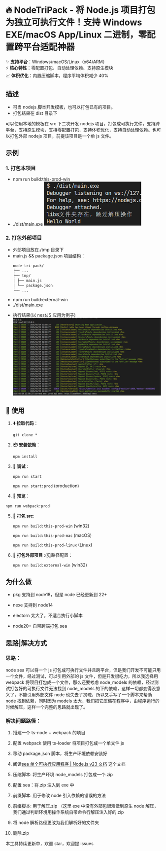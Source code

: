 # 🔥 NodeTriPack - 将 Node.js 项目打包为独立可执行文件！支持 Windows EXE/macOS App/Linux 二进制，零配置跨平台适配神器

✨ **支持平台**：Windows/macOS/Linux（x64/ARM）  
⚡ **核心特性**：零配置打包、自动处理依赖、支持原生模块  
📈 **体积优化**：内置压缩脚本，程序平均体积减少 40%

## 描述

-   可当 nodejs 脚本开发模板，也可以打包已有的项目。
-   打包结果在 dist 目录下

可以使用本地的模板在 src 下二次开发 nodejs 项目，打包成可执行文件，支持跨平台，支持原生模块，支持零配置打包，支持体积优化，支持自动处理依赖。也可以打包外部 nodejs 项目，前提该项目是一个单 js 文件。

## 示例

### 1. 打包本项目

-   npm run build:this-prod-win
-   ./dist/main.exe
    ![alt text](./docs/images/image.png)

### 2. 打包外部项目

-   外部项目放在./tmp 目录下
-   main.js && package.json 项目结构：
    ```plaintext
    node-tri-pack/
    ├── ...
    ├── tmp/
    │ ├── main.js
    │ └── package.json
    └── ...
    ```
-   npm run build:external-win
-   ./dist/main.exe

*   执行结果(以 nestJS 应用为例子)
    ![alt text](./docs/images/image-1.png)

## 🔧 使用

1. **⬇️ 拉取代码**：

    `git clone *`

2. **📦 安装依赖**：

    `npm install`

3. **🐞 调试**：

    `npm run start`

    `npm run start:prod` (production)

4. **👀 预览**：

`npm run webpack:prod`

5. **🚀 打包 src**:

    `npm run build:this-prod-win` (win32)

    `npm run build:this-prod-mac` (macOS)

    `npm run build:this-prod-linux` (Linux)

6. **🚀 打包外部项目** :(见路径配置：

    `npm run build:external-win` (win32)

## 为什么做

-   pkg 支持到 node18，但是 node 已经更新到 22+

-   nexe 支持到 node14

-   electorn 太大了，不适合执行小脚本

-   node20+ 自带跨端打包 sea

## 思路|解决方式

### 思路：

node sea 可以将一个 js 打包成可执行文件并且跨平台，但是我们开发不可能只用一个文件，经过测试，可以引用外部的 js 文件，但是开发很吃力，所以我选择用 webpack 将项目打包成一个文件，那么还要考虑 node_models 的依赖，经过测试打包好的可执行文件无法找到 node_models 的下的依赖，这样一切都变得没意义了，不能引用外部文件 node 也失去了灵魂，所以又手写了一个脚本来帮助 node 找到依赖，同时因为 models 太大，我们把它压缩在程序中，由程序运行的时候解压，这样一个完整的思路就出现了。

### 解决问题路径：

1. 搭建一个 ts-node + webpack 的项目

2. 配置 webpack 使用 ts-loader 将项目打包成一个单文件 js

3. 移动 package.json 脚本，将生产环境依赖安装好

4. 阅读[sea 单个可执行应用程序 | Node.js v23 文档](https://nodejs.cn/api/single-executable-applications.html) 这个文档

5. 压缩脚本: 将生产环境 node_models 打包成一个.zip

6. 配置 sea：将.zip 注入到 exe 中

7. 前缀脚本: 用于修改 node 引入依赖的错误的方法

8. 前缀脚本: 用于解压.zip （这里 exe 中没有外部包很难做到原生 node 解压，我们通过判断环境用操作系统自带命令行解压注入好的.zip

9. 将 node 解析路径更改为我们解析好的文件夹

10. 删除.zip

本工具持续更新中，欢迎 star，欢迎提 issues
